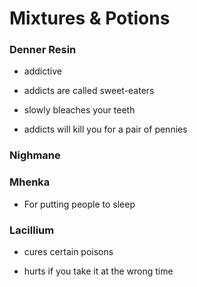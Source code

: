 # Mixtures & Potions

### Denner Resin

* addictive

* addicts are called sweet-eaters
* slowly bleaches your teeth

* addicts will kill you for a pair of pennies


### Nighmane

### Mhenka

* For putting people to sleep

### Lacillium

* cures certain poisons

* hurts if you take it at the wrong time


### 

